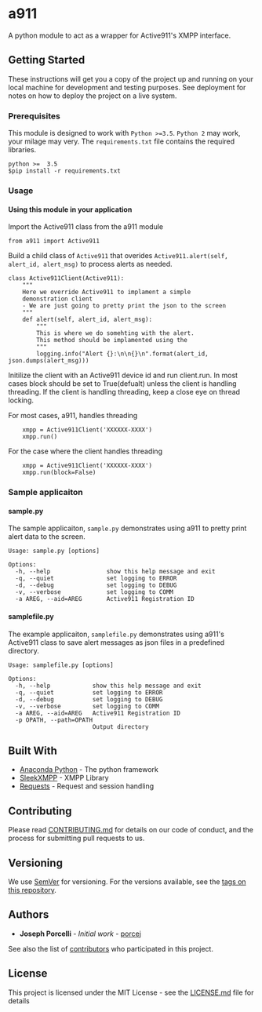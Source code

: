 # a911

A python module to act as a wrapper for Active911's XMPP interface.

## Getting Started

These instructions will get you a copy of the project up and running on your local machine for development and testing purposes. See deployment for notes on how to deploy the project on a live system.

### Prerequisites

This module is designed to work with `Python >=3.5`.  `Python 2` may work, your milage may very.  The `requirements.txt` file contains the required libraries.  

```
python >=  3.5
$pip install -r requirements.txt
```

### Usage

#### Using this module in your application

Import the Active911 class from the a911 module
```
from a911 import Active911
```

Build a child class of `Active911` that overides `Active911.alert(self, alert_id, alert_msg)` to process alerts as needed.

```
class Active911Client(Active911):
    """
    Here we override Active911 to implament a simple
    demonstration client
    - We are just going to pretty print the json to the screen
    """
    def alert(self, alert_id, alert_msg):
        """
        This is where we do somehting with the alert.
        This method should be implamented using the 
        """
        logging.info("Alert {}:\n\n{}\n".format(alert_id, json.dumps(alert_msg)))
```


Initilize the client with an Active911 device id and run client.run.  In most cases block should be set to True(defualt) unless the client is handling threading.  If the client is handling threading, keep a close eye on thread locking.

For most cases, a911, handles threading
```
    xmpp = Active911Client('XXXXXX-XXXX')
    xmpp.run()
```

For the case where the client handles threading
```
    xmpp = Active911Client('XXXXXX-XXXX')
    xmpp.run(block=False)
```


### Sample applicaiton

#### sample.py

The sample applicaiton, `sample.py` demonstrates using a911 to pretty print alert data to the screen.  

```
Usage: sample.py [options]

Options:
  -h, --help                show this help message and exit
  -q, --quiet               set logging to ERROR
  -d, --debug               set logging to DEBUG
  -v, --verbose             set logging to COMM
  -a AREG, --aid=AREG       Active911 Registration ID
```


#### samplefile.py
The example applicaiton, `samplefile.py` demonstrates using a911's Active911 class to save alert messages as json files in a predefined directory.

```
Usage: samplefile.py [options]

Options:
  -h, --help            show this help message and exit
  -q, --quiet           set logging to ERROR
  -d, --debug           set logging to DEBUG
  -v, --verbose         set logging to COMM
  -a AREG, --aid=AREG   Active911 Registration ID
  -p OPATH, --path=OPATH
                        Output directory
```


## Built With

* [Anaconda Python](https://conda.io/) - The python framework
* [SleekXMPP](https://github.com/fritzy/SleekXMPP) - XMPP Library
* [Requests](http://docs.python-requests.org/en/master/) - Request and session handling

## Contributing

Please read [CONTRIBUTING.md](https://gist.github.com/porcej/cc71497a2b455f27bca8c879731e68dc) for details on our code of conduct, and the process for submitting pull requests to us.

## Versioning

We use [SemVer](http://semver.org/) for versioning. For the versions available, see the [tags on this repository](https://github.com/porcej/a911_bridge/tags). 

## Authors

* **Joseph Porcelli** - *Initial work* - [porcej](https://github.com/porcej)

See also the list of [contributors](https://github.com/porcej/a911_bridge/contributors) who participated in this project.

## License

This project is licensed under the MIT License - see the [LICENSE.md](LICENSE.md) file for details

